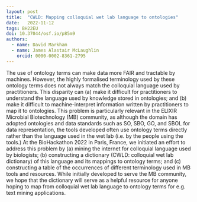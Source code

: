 ```yaml
---
layout: post
title:  "CWLD: Mapping colloquial wet lab language to ontologies"
date:   2022-11-12
tags: BH22EU
doi: 10.37044/osf.io/p85m9
authors:
  - name: David Markham
  - name: James Alastair McLaughlin
    orcid: 0000-0002-8361-2795
---
```


The use of ontology terms can make data more FAIR and tractable by machines. However, the highly formalised terminology used by these ontology terms does not always match the colloquial language used by practitioners. This disparity can (a) make it difficult for practitioners to understand the language used by knowledge stored in ontologies; and (b) make it difficult to machine-interpret information written by practitioners to map it to ontologies. This problem is particularly relevant in the ELIXIR Microbial Biotechnology (MB) community, as although the domain has adopted ontologies and data standards such as SO, SBO, GO, and SBOL for data representation, the tools developed often use ontology terms directly rather than the language used in the wet lab (i.e. by the people using the tools.) At the BioHackathon 2022 in Paris, France, we initiated an effort to address this problem by (a) mining the internet for colloquial language used by biologists; (b) constructing a dictionary (CWLD: colloquial wet lab dictionary) of this language and its mappings to ontology terms; and (c) constructing a table of the occurrences of different terminology used in MB tools and resources. While initially developed to serve the MB community, we hope that the dictionary will serve as a helpful resource for anyone hoping to map from colloquial wet lab language to ontology terms for e.g. text mining applications.

